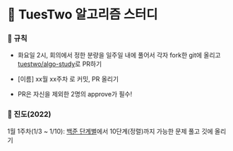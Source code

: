 # :crystal_ball: TuesTwo 알고리즘 스터디



### :loudspeaker: 규칙

- 화요일 2시, 회의에서 정한 분량을 일주일 내에 풀어서 각자 fork한 git에 올리고 [tuestwo/algo-study](https://github.com/tuestwo/algo-study)로 PR하기

- [이름] xx월 xx주차 로 커밋, PR 올리기

- PR은 자신을 제외한 2명의 approve가 필수!



### :calendar: 진도(2022)

1월 1주차(1/3 ~ 1/10): [백준 단계별](https://www.acmicpc.net/step)에서 10단계(정렬)까지 가능한 문제 풀고 깃에 올리기 
